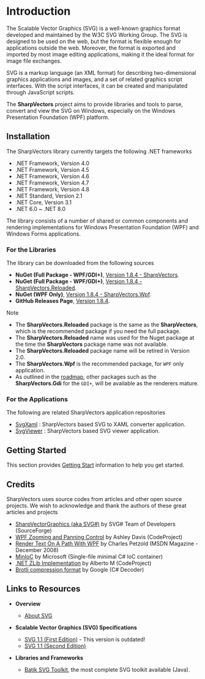 # Introduction
The Scalable Vector Graphics (SVG) is a well-known graphics format developed and maintained by the W3C SVG Working Group. The SVG is designed to be used on the web, but the format is flexible enough for applications outside the web. Moreover, the format is exported and imported by most image editing applications, making it the ideal format for image file exchanges.

SVG is a markup language (an XML format) for describing two-dimensional graphics applications and images, and a set of related graphics script interfaces. With the script interfaces, it can be created and manipulated through JavaScript scripts.

The **SharpVectors** project aims to provide libraries and tools to parse, convert and view the SVG on Windows, especially on the Windows Presentation Foundation (WPF) platform.

## Installation
The SharpVectors library currently targets the following .NET frameworks
* .NET Framework, Version 4.0
* .NET Framework, Version 4.5
* .NET Framework, Version 4.6
* .NET Framework, Version 4.7
* .NET Framework, Version 4.8
* .NET Standard, Version 2.1
* .NET Core, Version 3.1
* .NET 6.0 ~ .NET 8.0

The library consists of a number of shared or common components and rendering implementations for Windows Presentation Foundation (WPF) and Windows Forms applications.

### For the Libraries
The library can be downloaded from the following sources
* **NuGet (Full Package - WPF/GDI+)**, [Version 1.8.4 - SharpVectors](https://www.nuget.org/packages/SharpVectors/).
* **NuGet (Full Package - WPF/GDI+)**, [Version 1.8.4 - SharpVectors.Reloaded](https://www.nuget.org/packages/SharpVectors.Reloaded/).
* **NuGet (WPF Only)**, [Version 1.8.4 - SharpVectors.Wpf](https://www.nuget.org/packages/SharpVectors.Wpf/).
* **GitHub Releases Page**, [Version 1.8.4](https://github.com/ElinamLLC/SharpVectors/releases).

> [!NOTE]
> * The **SharpVectors.Reloaded** package is the same as the **SharpVectors**, which is the recommended package if you need the full package.
> * The **SharpVectors.Reloaded** name was used for the Nuget package at the time the **SharpVectors** package name was not available.
> * The **SharpVectors.Reloaded** package name will be retired in Version 2.0.
> * The **SharpVectors.Wpf** is the recommended package, for `WPF` only application.
> * As outlined in the [roadmap](https://github.com/ElinamLLC/SharpVectors/issues/147), other packages such as the **SharpVectors.Gdi** for the `GDI+`, will be available as the renderers mature.

### For the Applications
The following are related SharpVectors application repositories
* [SvgXaml](https://github.com/ElinamLLC/SvgXaml) : SharpVectors based SVG to XAML converter application.
* [SvgViewer](https://github.com/ElinamLLC/SvgViewer) : SharpVectors based SVG viewer application.

## Getting Started
This section provides [Getting Start](xref:topic_getting_started) information to help you get started.

## Credits
SharpVectors uses source codes from articles and other open source projects. We wish to acknowledge and thank 
the authors of these great articles and projects
* [SharpVectorGraphics (aka SVG#)](https://sourceforge.net/projects/svgdomcsharp/) by SVG# Team of Developers (SourceForge)
* [WPF Zooming and Panning Control](https://www.codeproject.com/KB/WPF/zoomandpancontrol.aspx) by Ashley Davis (CodeProject)
* [Render Text On A Path With WPF](https://msdn.microsoft.com/en-us/magazine/dd263097.aspx) by Charles Petzold (MSDN Magazine - December 2008)
* [MinIoC](https://github.com/microsoft/MinIoC) by Microsoft (Single-file minimal C# IoC container)
* [.NET ZLib Implementation](https://www.codeproject.com/Tips/830793/NET-ZLib-Implementation) by Alberto M (CodeProject)
* [Brotli compression format](https://github.com/google/brotli) by Google (C# Decoder)

## Links to Resources
* **Overview**
	* [About SVG](https://www.w3.org/Graphics/SVG/About.html)

* **Scalable Vector Graphics (SVG) Specifications**
	* [SVG 1.1 (First Edition)](https://www.w3.org/TR/2003/REC-SVG11-20030114/) - This version is outdated!
	* [SVG 1.1 (Second Edition)](https://www.w3.org/TR/SVG11/)

* **Libraries and Frameworks**
	* [Batik SVG Toolkit](https://xmlgraphics.apache.org/batik/), the most complete SVG toolkit available (Java).
